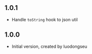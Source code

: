 ## 1.0.1

- Handle `toString` hook to json util

## 1.0.0

- Initial version, created by luodongseu
